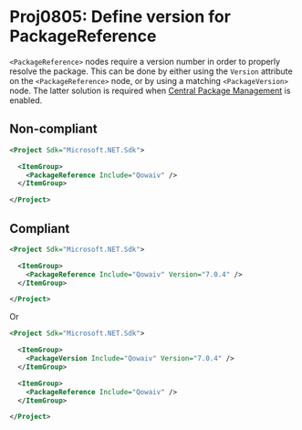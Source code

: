 # Proj0805: Define version for PackageReference
`<PackageReference>` nodes require a version number in order to
properly resolve the package. This can be done by either using the
`Version` attribute on the `<PackageReference>` node, or by using a matching
`<PackageVersion>` node. The latter solution is required when
[Central Package Management](Proj0800.md) is enabled.

## Non-compliant
``` XML
<Project Sdk="Microsoft.NET.Sdk">

  <ItemGroup>
    <PackageReference Include="Qowaiv" />
  </ItemGroup>

</Project>
```

## Compliant
``` XML
<Project Sdk="Microsoft.NET.Sdk">

  <ItemGroup>
    <PackageReference Include="Qowaiv" Version="7.0.4" />
  </ItemGroup>

</Project>
```

Or

``` XML
<Project Sdk="Microsoft.NET.Sdk">

  <ItemGroup>
    <PackageVersion Include="Qowaiv" Version="7.0.4" />
  </ItemGroup>

  <ItemGroup>
    <PackageReference Include="Qowaiv" />
  </ItemGroup>

</Project>
```
